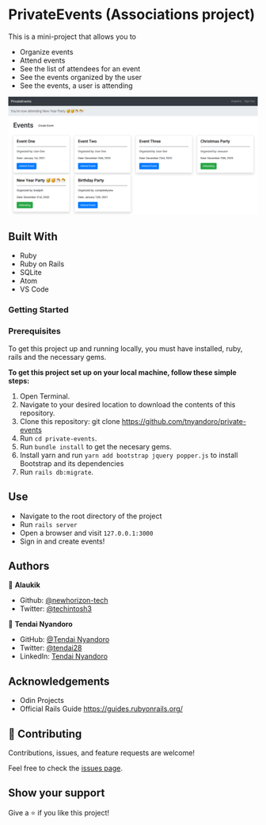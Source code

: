 # PrivateEvents (Associations project)

This is a mini-project that allows you to

- Organize events
- Attend events
- See the list of attendees for an event
- See the events organized by the user
- See the events, a user is attending

![screenshot](./img/screenshot.png)

## Built With

- Ruby
- Ruby on Rails
- SQLite
- Atom
- VS Code

### Getting Started

### Prerequisites

To get this project up and running locally, you must have installed, ruby, rails and the necessary gems.

**To get this project set up on your local machine, follow these simple steps:**

1. Open Terminal.
2. Navigate to your desired location to download the contents of this repository.
3. Clone this repository: git clone https://github.com/tnyandoro/private-events
4. Run ```cd private-events```.
5. Run ```bundle install``` to get the necesary gems.
7. Install yarn and run `yarn add bootstrap jquery popper.js` to install Bootstrap and its dependencies
6. Run `rails db:migrate`.

## Use

- Navigate to the root directory of the project
- Run `rails server`
- Open a browser and visit `127.0.0.1:3000`
- Sign in and create events!


## Authors

👤 **Alaukik**

- Github: [@newhorizon-tech](https://github.com/newhorizon-tech)
- Twitter: [@techintosh3](https://twitter.com/techintosh3)

👤 **Tendai Nyandoro**

- GitHub: [@Tendai Nyandoro](https://github.com/tnyandoro)
- Twitter: [@tendai28](https://twitter.com/tendai28)
- LinkedIn: [Tendai Nyandoro](https://www.linkedin.com/in/tendai-nyandoro/)

## Acknowledgements

- Odin Projects
- Official Rails Guide https://guides.rubyonrails.org/

## 🤝 Contributing

Contributions, issues, and feature requests are welcome!

Feel free to check the [issues page](https://github.com/tnyandoro/private-events/issues).

## Show your support

Give a ⭐️ if you like this project!
